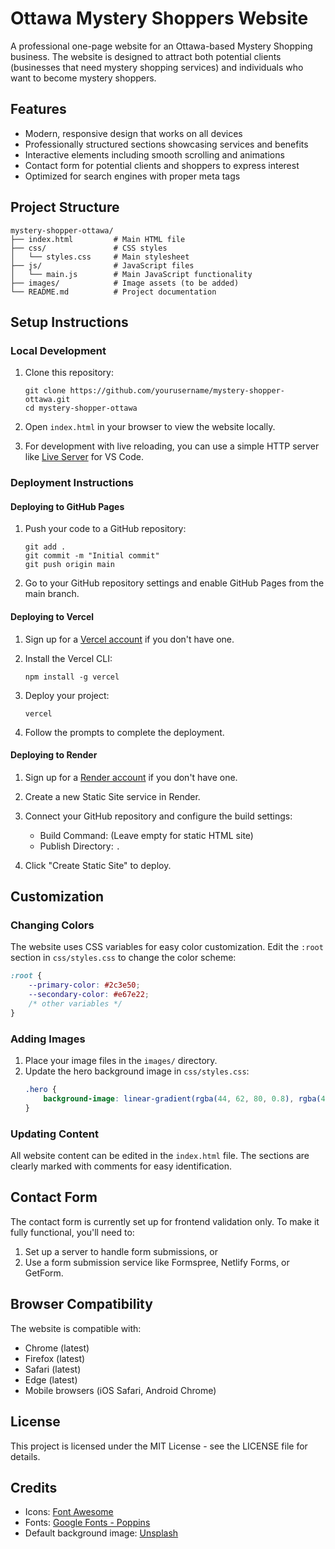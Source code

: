 # Ottawa Mystery Shoppers Website

A professional one-page website for an Ottawa-based Mystery Shopping business. The website is designed to attract both potential clients (businesses that need mystery shopping services) and individuals who want to become mystery shoppers.

## Features

- Modern, responsive design that works on all devices
- Professionally structured sections showcasing services and benefits
- Interactive elements including smooth scrolling and animations
- Contact form for potential clients and shoppers to express interest
- Optimized for search engines with proper meta tags

## Project Structure

```
mystery-shopper-ottawa/
├── index.html         # Main HTML file
├── css/               # CSS styles
│   └── styles.css     # Main stylesheet
├── js/                # JavaScript files
│   └── main.js        # Main JavaScript functionality
├── images/            # Image assets (to be added)
└── README.md          # Project documentation
```

## Setup Instructions

### Local Development

1. Clone this repository:
   ```
   git clone https://github.com/yourusername/mystery-shopper-ottawa.git
   cd mystery-shopper-ottawa
   ```

2. Open `index.html` in your browser to view the website locally.

3. For development with live reloading, you can use a simple HTTP server like [Live Server](https://marketplace.visualstudio.com/items?itemName=ritwickdey.LiveServer) for VS Code.

### Deployment Instructions

#### Deploying to GitHub Pages

1. Push your code to a GitHub repository:
   ```
   git add .
   git commit -m "Initial commit"
   git push origin main
   ```

2. Go to your GitHub repository settings and enable GitHub Pages from the main branch.

#### Deploying to Vercel

1. Sign up for a [Vercel account](https://vercel.com/signup) if you don't have one.

2. Install the Vercel CLI:
   ```
   npm install -g vercel
   ```

3. Deploy your project:
   ```
   vercel
   ```

4. Follow the prompts to complete the deployment.

#### Deploying to Render

1. Sign up for a [Render account](https://render.com/signup) if you don't have one.

2. Create a new Static Site service in Render.

3. Connect your GitHub repository and configure the build settings:
   - Build Command: (Leave empty for static HTML site)
   - Publish Directory: `.`

4. Click "Create Static Site" to deploy.

## Customization

### Changing Colors

The website uses CSS variables for easy color customization. Edit the `:root` section in `css/styles.css` to change the color scheme:

```css
:root {
    --primary-color: #2c3e50;
    --secondary-color: #e67e22;
    /* other variables */
}
```

### Adding Images

1. Place your image files in the `images/` directory.
2. Update the hero background image in `css/styles.css`:
   ```css
   .hero {
       background-image: linear-gradient(rgba(44, 62, 80, 0.8), rgba(44, 62, 80, 0.8)), url('../images/your-image.jpg');
   }
   ```

### Updating Content

All website content can be edited in the `index.html` file. The sections are clearly marked with comments for easy identification.

## Contact Form

The contact form is currently set up for frontend validation only. To make it fully functional, you'll need to:

1. Set up a server to handle form submissions, or
2. Use a form submission service like Formspree, Netlify Forms, or GetForm.

## Browser Compatibility

The website is compatible with:
- Chrome (latest)
- Firefox (latest)
- Safari (latest)
- Edge (latest)
- Mobile browsers (iOS Safari, Android Chrome)

## License

This project is licensed under the MIT License - see the LICENSE file for details.

## Credits

- Icons: [Font Awesome](https://fontawesome.com/)
- Fonts: [Google Fonts - Poppins](https://fonts.google.com/specimen/Poppins)
- Default background image: [Unsplash](https://unsplash.com/) 
